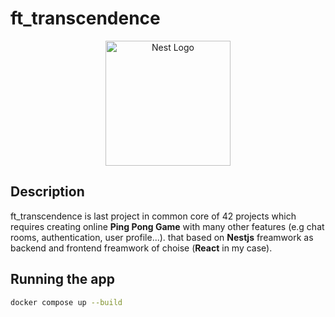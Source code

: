 # ft_transcendence

<p align="center">
  <img src="https://lh3.googleusercontent.com/drive-viewer/AJc5JmRiK7nR3JApp8XUnujQcf3-KATFMbgpvUF5yqDwRUe1ZXpyyDzrr4UgmqK4NvN4ixI0JBXjAmM=w2540-h2654" width="200" alt="Nest Logo" />
</p>

## Description

ft_transcendence is last project in common core of 42 projects which requires creating online **Ping Pong Game** with many other features (e.g chat rooms, authentication, user profile...). that based on **Nestjs** freamwork as backend and frontend freamwork of choise (**React** in my case).

## Running the app

```bash
docker compose up --build
```

